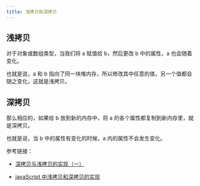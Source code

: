 ```yaml
---
title: 浅拷贝和深拷贝
---
```


## 浅拷贝

对于对象或数组类型，当我们将 a 赋值给 b，然后更改 b 中的属性，a 也会随着变化。

也就是说，a 和 b 指向了同一块堆内存，所以修改其中任意的值，另一个值都会随之变化，这就是浅拷贝。

## 深拷贝

那么相应的，如果给 b 放到新的内存中，将 a 的各个属性都复制到新内存里，就是深拷贝。

也就是说，当 b 中的属性有变化的时候，a 内的属性不会发生变化。

参考链接：

- [深拷贝与浅拷贝的实现（一）](http://www.alloyteam.com/2017/08/12978/)

- [javaScript 中浅拷贝和深拷贝的实现](https://github.com/wengjq/Blog/issues/3)

